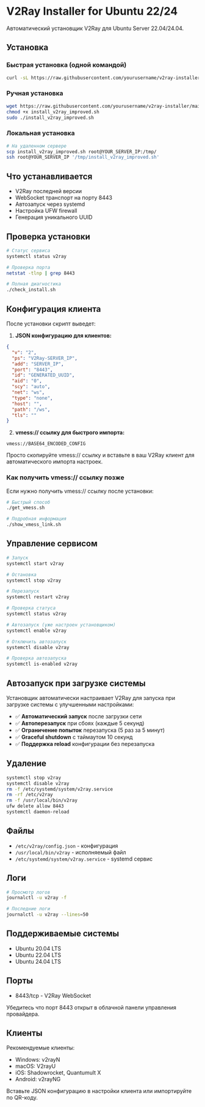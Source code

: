 # V2Ray Installer for Ubuntu 22/24

Автоматический установщик V2Ray для Ubuntu Server 22.04/24.04.

## Установка

### Быстрая установка (одной командой)
```bash
curl -sL https://raw.githubusercontent.com/yourusername/v2ray-installer/main/install_v2ray_improved.sh | sudo bash
```

### Ручная установка
```bash
wget https://raw.githubusercontent.com/yourusername/v2ray-installer/main/install_v2ray_improved.sh
chmod +x install_v2ray_improved.sh
sudo ./install_v2ray_improved.sh
```

### Локальная установка
```bash
# На удаленном сервере
scp install_v2ray_improved.sh root@YOUR_SERVER_IP:/tmp/
ssh root@YOUR_SERVER_IP '/tmp/install_v2ray_improved.sh'
```

## Что устанавливается

- V2Ray последней версии
- WebSocket транспорт на порту 8443
- Автозапуск через systemd
- Настройка UFW firewall
- Генерация уникального UUID

## Проверка установки

```bash
# Статус сервиса
systemctl status v2ray

# Проверка порта
netstat -tlnp | grep 8443

# Полная диагностика
./check_install.sh
```

## Конфигурация клиента

После установки скрипт выведет:

1. **JSON конфигурацию для клиентов:**
```json
{
  "v": "2",
  "ps": "V2Ray-SERVER_IP",
  "add": "SERVER_IP",
  "port": "8443",
  "id": "GENERATED_UUID",
  "aid": "0",
  "scy": "auto",
  "net": "ws",
  "type": "none",
  "host": "",
  "path": "/ws",
  "tls": ""
}
```

2. **vmess:// ссылку для быстрого импорта:**
```
vmess://BASE64_ENCODED_CONFIG
```

Просто скопируйте vmess:// ссылку и вставьте в ваш V2Ray клиент для автоматического импорта настроек.

### Как получить vmess:// ссылку позже

Если нужно получить vmess:// ссылку после установки:

```bash
# Быстрый способ
./get_vmess.sh

# Подробная информация
./show_vmess_link.sh
```

## Управление сервисом

```bash
# Запуск
systemctl start v2ray

# Остановка
systemctl stop v2ray

# Перезапуск
systemctl restart v2ray

# Проверка статуса
systemctl status v2ray

# Автозапуск (уже настроен установщиком)
systemctl enable v2ray

# Отключить автозапуск
systemctl disable v2ray

# Проверка автозапуска
systemctl is-enabled v2ray
```

## Автозапуск при загрузке системы

Установщик автоматически настраивает V2Ray для запуска при загрузке системы с улучшенными настройками:

- ✅ **Автоматический запуск** после загрузки сети
- ✅ **Автоперезапуск** при сбоях (каждые 5 секунд)
- ✅ **Ограничение попыток** перезапуска (5 раз за 5 минут)
- ✅ **Graceful shutdown** с таймаутом 10 секунд
- ✅ **Поддержка reload** конфигурации без перезапуска

## Удаление

```bash
systemctl stop v2ray
systemctl disable v2ray
rm -f /etc/systemd/system/v2ray.service
rm -rf /etc/v2ray
rm -f /usr/local/bin/v2ray
ufw delete allow 8443
systemctl daemon-reload
```

## Файлы

- `/etc/v2ray/config.json` - конфигурация
- `/usr/local/bin/v2ray` - исполняемый файл
- `/etc/systemd/system/v2ray.service` - systemd сервис

## Логи

```bash
# Просмотр логов
journalctl -u v2ray -f

# Последние логи
journalctl -u v2ray --lines=50
```

## Поддерживаемые системы

- Ubuntu 20.04 LTS
- Ubuntu 22.04 LTS  
- Ubuntu 24.04 LTS

## Порты

- 8443/tcp - V2Ray WebSocket

Убедитесь что порт 8443 открыт в облачной панели управления провайдера.

## Клиенты

Рекомендуемые клиенты:
- Windows: v2rayN
- macOS: V2rayU
- iOS: Shadowrocket, Quantumult X
- Android: v2rayNG

Вставьте JSON конфигурацию в настройки клиента или импортируйте по QR-коду.